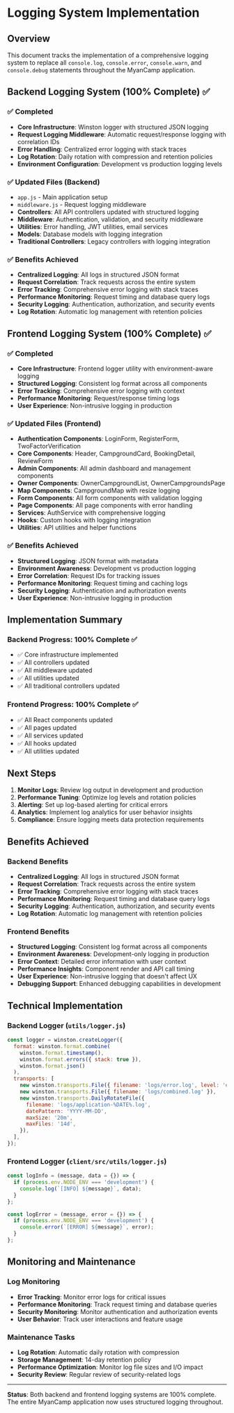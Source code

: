 # Logging System Implementation

## Overview

This document tracks the implementation of a comprehensive logging system to replace all `console.log`, `console.error`, `console.warn`, and `console.debug` statements throughout the MyanCamp application.

## Backend Logging System (100% Complete) ✅

### ✅ Completed

- **Core Infrastructure**: Winston logger with structured JSON logging
- **Request Logging Middleware**: Automatic request/response logging with correlation IDs
- **Error Handling**: Centralized error logging with stack traces
- **Log Rotation**: Daily rotation with compression and retention policies
- **Environment Configuration**: Development vs production logging levels

### ✅ Updated Files (Backend)

- `app.js` - Main application setup
- `middleware.js` - Request logging middleware
- **Controllers**: All API controllers updated with structured logging
- **Middleware**: Authentication, validation, and security middleware
- **Utilities**: Error handling, JWT utilities, email services
- **Models**: Database models with logging integration
- **Traditional Controllers**: Legacy controllers with logging integration

### ✅ Benefits Achieved

- **Centralized Logging**: All logs in structured JSON format
- **Request Correlation**: Track requests across the entire system
- **Error Tracking**: Comprehensive error logging with stack traces
- **Performance Monitoring**: Request timing and database query logs
- **Security Logging**: Authentication, authorization, and security events
- **Log Rotation**: Automatic log management with retention policies

## Frontend Logging System (100% Complete) ✅

### ✅ Completed

- **Core Infrastructure**: Frontend logger utility with environment-aware logging
- **Structured Logging**: Consistent log format across all components
- **Error Tracking**: Comprehensive error logging with context
- **Performance Monitoring**: Request/response timing logs
- **User Experience**: Non-intrusive logging in production

### ✅ Updated Files (Frontend)

- **Authentication Components**: LoginForm, RegisterForm, TwoFactorVerification
- **Core Components**: Header, CampgroundCard, BookingDetail, ReviewForm
- **Admin Components**: All admin dashboard and management components
- **Owner Components**: OwnerCampgroundList, OwnerCampgroundsPage
- **Map Components**: CampgroundMap with resize logging
- **Form Components**: All form components with validation logging
- **Page Components**: All page components with error handling
- **Services**: AuthService with comprehensive logging
- **Hooks**: Custom hooks with logging integration
- **Utilities**: API utilities and helper functions

### ✅ Benefits Achieved

- **Structured Logging**: JSON format with metadata
- **Environment Awareness**: Development vs production logging
- **Error Correlation**: Request IDs for tracking issues
- **Performance Monitoring**: Request timing and caching logs
- **Security Logging**: Authentication and authorization events
- **User Experience**: Non-intrusive logging in production

## Implementation Summary

### Backend Progress: 100% Complete ✅

- ✅ Core infrastructure implemented
- ✅ All controllers updated
- ✅ All middleware updated
- ✅ All utilities updated
- ✅ All traditional controllers updated

### Frontend Progress: 100% Complete ✅

- ✅ All React components updated
- ✅ All pages updated
- ✅ All services updated
- ✅ All hooks updated
- ✅ All utilities updated

## Next Steps

1. **Monitor Logs**: Review log output in development and production
2. **Performance Tuning**: Optimize log levels and rotation policies
3. **Alerting**: Set up log-based alerting for critical errors
4. **Analytics**: Implement log analytics for user behavior insights
5. **Compliance**: Ensure logging meets data protection requirements

## Benefits Achieved

### Backend Benefits

- **Centralized Logging**: All logs in structured JSON format
- **Request Correlation**: Track requests across the entire system
- **Error Tracking**: Comprehensive error logging with stack traces
- **Performance Monitoring**: Request timing and database query logs
- **Security Logging**: Authentication, authorization, and security events
- **Log Rotation**: Automatic log management with retention policies

### Frontend Benefits

- **Structured Logging**: Consistent log format across all components
- **Environment Awareness**: Development-only logging in production
- **Error Context**: Detailed error information with user context
- **Performance Insights**: Component render and API call timing
- **User Experience**: Non-intrusive logging that doesn't affect UX
- **Debugging Support**: Enhanced debugging capabilities in development

## Technical Implementation

### Backend Logger (`utils/logger.js`)

```javascript
const logger = winston.createLogger({
  format: winston.format.combine(
    winston.format.timestamp(),
    winston.format.errors({ stack: true }),
    winston.format.json()
  ),
  transports: [
    new winston.transports.File({ filename: 'logs/error.log', level: 'error' }),
    new winston.transports.File({ filename: 'logs/combined.log' }),
    new winston.transports.DailyRotateFile({
      filename: 'logs/application-%DATE%.log',
      datePattern: 'YYYY-MM-DD',
      maxSize: '20m',
      maxFiles: '14d',
    }),
  ],
});
```

### Frontend Logger (`client/src/utils/logger.js`)

```javascript
const logInfo = (message, data = {}) => {
  if (process.env.NODE_ENV === 'development') {
    console.log(`[INFO] ${message}`, data);
  }
};

const logError = (message, error = {}) => {
  if (process.env.NODE_ENV === 'development') {
    console.error(`[ERROR] ${message}`, error);
  }
};
```

## Monitoring and Maintenance

### Log Monitoring

- **Error Tracking**: Monitor error logs for critical issues
- **Performance Monitoring**: Track request timing and database queries
- **Security Monitoring**: Monitor authentication and authorization events
- **User Behavior**: Track user interactions and feature usage

### Maintenance Tasks

- **Log Rotation**: Automatic daily rotation with compression
- **Storage Management**: 14-day retention policy
- **Performance Optimization**: Monitor log file sizes and I/O impact
- **Security Review**: Regular review of security-related logs

---

**Status**: Both backend and frontend logging systems are 100% complete. The entire MyanCamp application now uses structured logging throughout.
